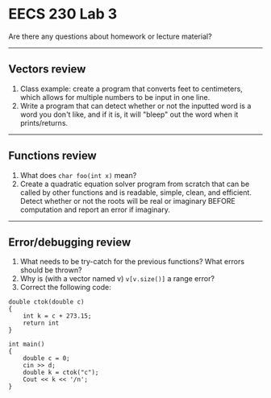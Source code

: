 # EECS 230 Lab 3

Are there any questions about homework or lecture material?

--------------
Vectors review
--------------

1. Class example: create a program that converts feet to centimeters, which allows for multiple numbers to be input in one line.
2. Write a program that can detect whether or not the inputted word is a word you don't like, and if it is, it will "bleep" out the word when it prints/returns.

----------------
Functions review
----------------

1. What does `char foo(int x)` mean?
2. Create a quadratic equation solver program from scratch that can be called by other functions and is readable, simple, clean, and efficient. Detect whether or not the roots will be real or imaginary BEFORE computation and report an error if imaginary.

----------------------
Error/debugging review
----------------------

1. What needs to be try-catch for the previous functions? What errors should be thrown?
2. Why is (with a vector named v) `v[v.size()]` a range error?
3. Correct the following code: 

```
double ctok(double c)
{
    int k = c + 273.15;
    return int
}

int main()
{
    double c = 0;
    cin >> d;
    double k = ctok("c");
    Cout << k << '/n';
}
```
